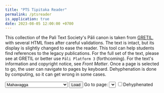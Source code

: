 ```yaml
---
title: "PTS Tipitaka Reader"
permalink: /ptsreader
is_application: true
date: 2023-08-05 12:00:00 +0700
---
```


This collection of the Pali Text Society's Pāli canon is taken from [GRETIL](http://gretil.sub.uni-goettingen.de/gretil.html), with several HTML fixes after careful validations. The text is intact, but its display is slightly changed to ease the reader. This tool can help students find references to the legacy publications. For the full set of the text, please see at GRETIL or better use `Pāli Platform 3` (forthcoming). For the text's information and copyright notice, see *Front Matter*. Once a page is selected to go, the user can navigate to pages by keyboard. Dehyphenation is done by computing, so it can get wrong in some cases.

<div style="padding-bottom:10px;">
<select id="texts">
<optgroup label="Vinaya">
<option value="vin1maou.gz">Mahavagga</option>
<option value="vin2cuou.gz">Cullavagga</option>
<option value="vin3s1ou.gz">Suttavibhanga 1</option>
<option value="vin4s2ou.gz">Suttavibhanga 2</option>
<option value="vin5paou.gz">Parivara</option>
</optgroup>
<optgroup label="DN">
<option value="dighn1ou.gz">Digha-Nikaya 1</option>
<option value="dighn2ou.gz">Digha-Nikaya 2</option>
<option value="dighn3ou.gz">Digha-Nikaya 3</option>
</optgroup>
<optgroup label="MN">
<option value="majjn1ou.gz">Majjhima-Nikaya 1: 1-76</option>
<option value="majjn2ou.gz">Majjhima-Nikaya 2: 77-106</option>
<option value="majjn3ou.gz">Majjhima-Nikaya 3: 107-152</option>
</optgroup>
<optgroup label="SN">
<option value="samyu1ou.gz">Samyutta-Nikaya 1</option>
<option value="samyu2ou.gz">Samyutta-Nikaya 2</option>
<option value="samyu3ou.gz">Samyutta-Nikaya 3</option>
<option value="samyu4ou.gz">Samyutta-Nikaya 4</option>
<option value="samyu5ou.gz">Samyutta-Nikaya 5</option>
</optgroup>
<optgroup label="AN">
<option value="angut1ou.gz">Anguttara-Nikaya 1</option>
<option value="angut2ou.gz">Anguttara-Nikaya 2</option>
<option value="angut3ou.gz">Anguttara-Nikaya 3</option>
<option value="angut4ou.gz">Anguttara-Nikaya 4</option>
<option value="angut5ou.gz">Anguttara-Nikaya 5</option>
</optgroup>
<optgroup label="KN">
<option value="khudp_ou.gz">Khuddakapatha</option>
<option value="dhampdou.gz">Dhammapada</option>
<option value="udana_ou.gz">Udana</option>
<option value="itivutou.gz">Itivuttaka</option>
<option value="sutnipou.gz">Suttanipata</option>
<option value="vimvatou.gz">Vimanavatthu</option>
<option value="petvatou.gz">Petavatthu</option>
<option value="theragou.gz">Theragatha</option>
<option value="therigou.gz">Therigatha</option>
<option value="apadanou.gz">Apadana</option>
<option value="budvmsou.gz">Buddhavamsa</option>
<option value="carpitou.gz">Cariyapitaka</option>
<option value="jatak1ou.gz">Jataka I</option>
<option value="jatak2ou.gz">Jataka II-III</option>
<option value="jatak3ou.gz">Jataka IV-IX</option>
<option value="jatak4ou.gz">Jataka X-XV</option>
<option value="jatak5ou.gz">Jataka XVI-XXI</option>
<option value="jatak6ou.gz">Jataka XXII</option>
<option value="nidde1ou.gz">Mahaniddesa</option>
<option value="nidde2ou.gz">Culaniddesa</option>
<option value="patis1ou.gz">Patisambhidamagga 1</option>
<option value="patis2ou.gz">Patisambhidamagga 2</option>
</optgroup>
<optgroup label="Abhidhamma">
<option value="dhamsgou.gz">Dhammasangani</option>
<option value="vibhanou.gz">Vibhanga</option>
<option value="dhatukou.gz">Dhatukatha</option>
<option value="pugpanou.gz">Puggalapannati</option>
<option value="kathavou.gz">Kathavatthu</option>
<option value="yamak1ou.gz">Yamaka I</option>
<option value="yamak2ou.gz">Yamaka II</option>
<option value="patti1ou.gz">Tikapatthana I</option>
<option value="patti2ou.gz">Tikapatthana II</option>
<option value="patti3ou.gz">Tikapatthana III</option>
<option value="patdukou.gz">Dukapatthana</option>
</optgroup>
</select>
<button onClick="ptsReader.loadText();">Load</button>
<span> Go to page: <select id="pageselector" onChange="ptsReader.gotoPage();"></select></span>
<label for="dehyphen"><input type="checkbox" id="dehyphen" onClick="ptsReader.dehyphenate();">Dehyphenated</label>
</div>
<div id="textdisplay"></div>
<script src="/assets/js/ptsreader.js"></script>
<script src="/assets/js/pako_inflate.min.js"></script>
